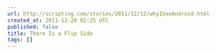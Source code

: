 ```yaml
---
url: http://scripting.com/stories/2011/12/12/whyIUseAndroid.html
created_at: 2011-12-20 02:25 UTC
published: false
title: There Is a Flip Side
tags: []
---
```



